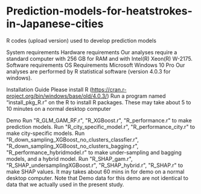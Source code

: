 # Prediction-models-for-heatstrokes-in-Japanese-cities
R codes (upload version) used to develop prediction models

System requirements
	Hardware requirements
		Our analyses require a standard computer with 256 GB for RAM and with Intel(R) Xeon(R) W-2175.
	Software requirements
		OS Requirements
		Microsoft Windows 10 Pro
		Our analyses are performed by R statistical software (version 4.0.3 for windows). 

Installation Guide
	Please install R (https://cran.r-project.org/bin/windows/base/old/4.0.3/) 
	Run a program named “install_pkg_R.r” on the R to install R packages.
	These may take about 5 to 10 minutes on a normal desktop computer

Demo
	Run "R_GLM_GAM_RF.r", "R_XGBoost.r", "R_performance.r" to make prediction models. 
	Run "R_city_specific_model.r", "R_performance_city.r" to make city-specific models. 
	Run "R_down_sampling_XGBoost_no_clusters_classfier.r", "R_down_sampling_XGBoost_no_clusters_bagging.r", "R_performance_hybridmodel.r" to make under-sampling and bagging models, and a hybrid model. 
	Run "R_SHAP_gam.r", "R_SHAP_undersamplingXGBoost.r", "R_SHAP_hybrid.r", "R_SHAP.r" to make SHAP values. 
	It may takes about 60 mins in for demo on a normal desktop computer. Note that Demo data for this demo are not identical to data that we actually used in the present study. 






